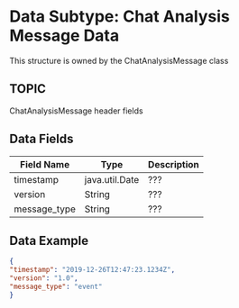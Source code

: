 # Data Subtype: Chat Analysis Message Data
This structure is owned by the ChatAnalysisMessage class

## TOPIC

ChatAnalysisMessage header fields

## Data Fields

| Field Name | Type | Description
| --- | --- | --- |
| timestamp | java.util.Date | ???
| version | String | ???
| message_type | String | ???


## Data Example
```json
{
"timestamp": "2019-12-26T12:47:23.1234Z",
"version": "1.0",
"message_type": "event"
}
```
